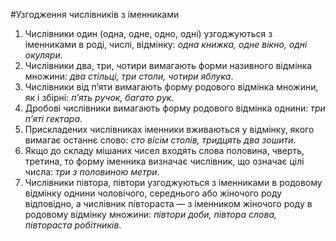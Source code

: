 #Узгодження числiвникiв з iменниками

1. Числiвники <span class="p1">один (одна, одне, одно, однi)</span> узгоджуються з iменниками в родi, числi, вiдмiнку: <i>одна книжка, одне вiкно, однi окуляри</i>.
2. Числiвники <span class="p1">два, три, чотири</span> вимагають форми називного вiдмiнка множини: <i>два стiльцi, три столи, чотири яблука</i>.
3. Числiвники <span class="p1">вiд п’яти</span> вимагають форму родового вiдмiнка множини, як i збiрнi: <i>п’ять ручок, багато рук</i>.
4. Дробовi числiвники вимагають форму родового вiдмiнка однини: <i>три п’ятi гектара</i>.
5. Прискладених числiвниках iменники вживаються у вiдмiнку, якого вимагає останнє слово: <i>сто вiсiм столiв, тридцять два зошити</i>.
6. Якщо до складу мiшаних чисел входять слова <span class="p1">половина, чверть, третина,</span> то форму iменника визначає числiвник, що означає цiлi числа: <i>три з половиною метри</i>.
7. Числiвники пiвтора, пiвтори узгоджуються з iменниками в родовому вiдмiнку однини чоловiчого, середнього або жiночого роду вiдповiдно, а числiвник пiвтораста — з iменником жiночого роду в родовому вiдмiнку множини: <i>пiвтори доби, пiвтора слова, пiвтораста робiтникiв</i>.

